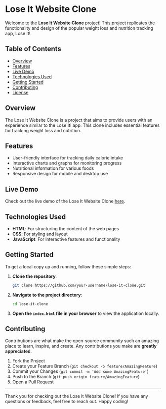 # Lose It Website Clone

Welcome to the **Lose It Website Clone** project! This project replicates the functionality and design of the popular weight loss and nutrition tracking app, Lose It!.

## Table of Contents

- [Overview](#overview)
- [Features](#features)
- [Live Demo](#live-demo)
- [Technologies Used](#technologies-used)
- [Getting Started](#getting-started)
- [Contributing](#contributing)
- [License](#license)

## Overview

The Lose It Website Clone is a project that aims to provide users with an experience similar to the Lose It! app. This clone includes essential features for tracking weight loss and nutrition.

## Features

- User-friendly interface for tracking daily calorie intake
- Interactive charts and graphs for monitoring progress
- Nutritional information for various foods
- Responsive design for mobile and desktop use

## Live Demo

Check out the live demo of the Lose It Website Clone [here](https://lively-cassata-1ba7be.netlify.app/).

## Technologies Used

- **HTML**: For structuring the content of the web pages
- **CSS**: For styling and layout
- **JavaScript**: For interactive features and functionality

## Getting Started

To get a local copy up and running, follow these simple steps:

1. **Clone the repository**:
    ```sh
    git clone https://github.com/your-username/lose-it-clone.git
    ```

2. **Navigate to the project directory**:
    ```sh
    cd lose-it-clone
    ```

3. **Open the `index.html` file in your browser** to view the application locally.

## Contributing

Contributions are what make the open-source community such an amazing place to learn, inspire, and create. Any contributions you make are **greatly appreciated**.

1. Fork the Project
2. Create your Feature Branch (`git checkout -b feature/AmazingFeature`)
3. Commit your Changes (`git commit -m 'Add some AmazingFeature'`)
4. Push to the Branch (`git push origin feature/AmazingFeature`)
5. Open a Pull Request

---

Thank you for checking out the Lose It Website Clone! If you have any questions or feedback, feel free to reach out. Happy coding!
